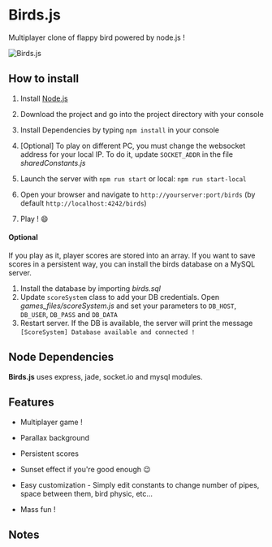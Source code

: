 Birds.js
=====

Multiplayer clone of flappy bird powered by node.js !

![Birds.js](https://benvigie.gitlab.io/me/images/projects/birds.png "Birds.js")

## How to install

1. Install [Node.js](http://nodejs.org/)

2. Download the project and go into the project directory with your console

3. Install Dependencies by typing `npm install` in your console

4. [Optional] To play on different PC, you must change the websocket address for your local IP. To do it, update `SOCKET_ADDR` in the file *sharedConstants.js*

5. Launch the server with `npm run start` or local: `npm run start-local`

6. Open your browser and navigate to `http://yourserver:port/birds` (by default `http://localhost:4242/birds`)

7. Play ! :smile:

#### Optional

If you play as it, player scores are stored into an array. If you want to save scores in a persistent way, you can install the birds database on a MySQL server.

1. Install the database by importing *birds.sql*
2. Update `scoreSystem` class to add your DB credentials. Open *games_files/scoreSystem.js* and set your parameters to `DB_HOST`, `DB_USER`, `DB_PASS` and `DB_DATA`
3. Restart server. If the DB is available, the server will print the message `[ScoreSystem] Database available and connected !`


## Node Dependencies

**Birds.js** uses express, jade, socket.io and mysql modules.


## Features

* Multiplayer game !

* Parallax background

* Persistent scores

* Sunset effect if you're good enough :wink:

* Easy customization - Simply edit constants to change number of pipes, space between them, bird physic, etc...

* Mass fun !


## Notes
